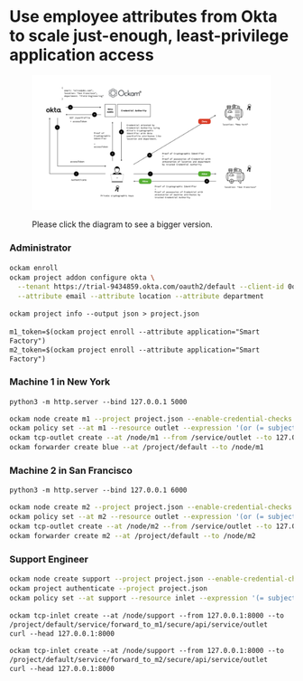 # Use employee attributes from Okta to scale just-enough, least-privilege application access

<figure><img src="../.gitbook/assets/diagrams.003.jpeg" alt=""><figcaption><p>Please click the diagram to see a bigger version.</p></figcaption></figure>

### Administrator

```bash
ockam enroll
ockam project addon configure okta \
  --tenant https://trial-9434859.okta.com/oauth2/default --client-id 0oa2pi8no6Kb04frP697 \
  --attribute email --attribute location --attribute department
```

```
ockam project info --output json > project.json

m1_token=$(ockam project enroll --attribute application="Smart Factory")
m2_token=$(ockam project enroll --attribute application="Smart Factory")
```

### Machine 1 in New York

```
python3 -m http.server --bind 127.0.0.1 5000
```

```bash
ockam node create m1 --project project.json --enable-credential-checks --enrollment-token $m1_token
ockam policy set --at m1 --resource outlet --expression '(or (= subject.application "Smart Factory") (and (= subject.department "Field Engineering") (= subject.location "New York"))'
ockam tcp-outlet create --at /node/m1 --from /service/outlet --to 127.0.0.1:5000
ockam forwarder create blue --at /project/default --to /node/m1
```

### Machine 2 in San Francisco

```
python3 -m http.server --bind 127.0.0.1 6000
```

```bash
ockam node create m2 --project project.json --enable-credential-checks --enrollment-token $m2_token
ockam policy set --at m2 --resource outlet --expression '(or (= subject.application "Smart Factory") (and (= subject.department "Field Engineering") (= subject.location "San Francisco"))'
ockam tcp-outlet create --at /node/m2 --from /service/outlet --to 127.0.0.1:6000
ockam forwarder create m2 --at /project/default --to /node/m2
```

### Support Engineer

```bash
ockam node create support --project project.json --enable-credential-checks
ockam project authenticate --project project.json
ockam policy set --at support --resource inlet --expression '(= subject.application "Smart Factory")'
```

```
ockam tcp-inlet create --at /node/support --from 127.0.0.1:8000 --to /project/default/service/forward_to_m1/secure/api/service/outlet
curl --head 127.0.0.1:8000
```

```
ockam tcp-inlet create --at /node/support --from 127.0.0.1:8000 --to /project/default/service/forward_to_m2/secure/api/service/outlet
curl --head 127.0.0.1:8000
```
